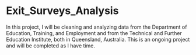 # Exit_Surveys_Analysis
In this project, I will be cleaning and analyzing data from the Department of Education, Training, and Employment and from the Technical and Further Education Institute, both in Queensland, Australia. This is an ongoing project and will be completed as I have time.
